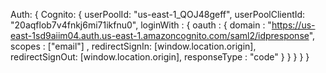 Auth: {
      Cognito: {
        userPoolId: "us-east-1_QOJ48geff",
        userPoolClientId: "20aqflob7v4fnkj6mi71ikfnu0",
        loginWith : {
          oauth : {
            domain : "https://us-east-1sd9aiim04.auth.us-east-1.amazoncognito.com/saml2/idpresponse",
            scopes : ["email"] ,
            redirectSignIn: [window.location.origin], 
            redirectSignOut: [window.location.origin], 
            responseType : "code"
          }
        }
       }
    }
  }
